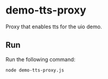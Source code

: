 demo-tts-proxy
==============

Proxy that enables tts for the uio demo.


Run
---

Run the following command:

    node demo-tts-proxy.js